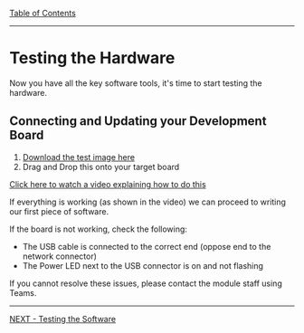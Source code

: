 [Table of Contents](README.md) 

---

# Testing the Hardware
Now you have all the key software tools, it's time to start testing the hardware.

## Connecting and Updating your Development Board
1. [Download the test image here](https://github.com/UniversityOfPlymouth-Electronics/Embedded-Systems/raw/master/Hardware/ModuleSupportBoard/board-test.bin)
1. Drag and Drop this onto your target board

[Click here to watch a video explaining how to do this](https://plymouth.cloud.panopto.eu/Panopto/Pages/Viewer.aspx?id=fca139f3-1931-4bb6-a22d-abfb00fa99a8)

If everything is working (as shown in the video) we can proceed to writing our first piece of software.

If the board is not working, check the following:

* The USB cable is connected to the correct end (oppose end to the network connector)
* The Power LED next to the USB connector is on and not flashing

If you cannot resolve these issues, please contact the module staff using Teams.

---

[NEXT - Testing the Software](software-testing.md)

